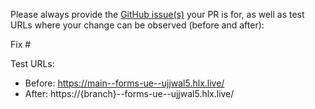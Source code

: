 Please always provide the [GitHub issue(s)](../issues) your PR is for, as well as test URLs where your change can be observed (before and after):

Fix #<gh-issue-id>

Test URLs:
- Before: https://main--forms-ue--ujjwal5.hlx.live/
- After: https://{branch}--forms-ue--ujjwal5.hlx.live/
